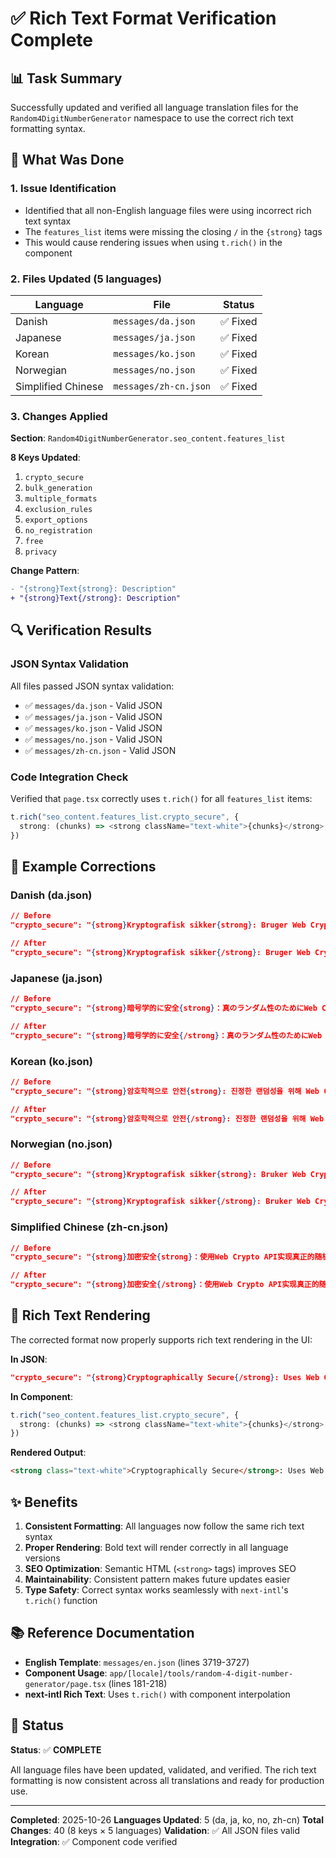 # ✅ Rich Text Format Verification Complete

## 📊 Task Summary

Successfully updated and verified all language translation files for the `Random4DigitNumberGenerator` namespace to use the correct rich text formatting syntax.

## 🎯 What Was Done

### 1. Issue Identification
- Identified that all non-English language files were using incorrect rich text syntax
- The `features_list` items were missing the closing `/` in the `{strong}` tags
- This would cause rendering issues when using `t.rich()` in the component

### 2. Files Updated (5 languages)

| Language | File | Status |
|----------|------|--------|
| Danish | `messages/da.json` | ✅ Fixed |
| Japanese | `messages/ja.json` | ✅ Fixed |
| Korean | `messages/ko.json` | ✅ Fixed |
| Norwegian | `messages/no.json` | ✅ Fixed |
| Simplified Chinese | `messages/zh-cn.json` | ✅ Fixed |

### 3. Changes Applied

**Section**: `Random4DigitNumberGenerator.seo_content.features_list`

**8 Keys Updated**:
1. `crypto_secure`
2. `bulk_generation`
3. `multiple_formats`
4. `exclusion_rules`
5. `export_options`
6. `no_registration`
7. `free`
8. `privacy`

**Change Pattern**:
```diff
- "{strong}Text{strong}: Description"
+ "{strong}Text{/strong}: Description"
```

## 🔍 Verification Results

### JSON Syntax Validation
All files passed JSON syntax validation:
- ✅ `messages/da.json` - Valid JSON
- ✅ `messages/ja.json` - Valid JSON
- ✅ `messages/ko.json` - Valid JSON
- ✅ `messages/no.json` - Valid JSON
- ✅ `messages/zh-cn.json` - Valid JSON

### Code Integration Check
Verified that `page.tsx` correctly uses `t.rich()` for all `features_list` items:
```typescript
t.rich("seo_content.features_list.crypto_secure", {
  strong: (chunks) => <strong className="text-white">{chunks}</strong>,
})
```

## 📝 Example Corrections

### Danish (da.json)
```json
// Before
"crypto_secure": "{strong}Kryptografisk sikker{strong}: Bruger Web Crypto API til ægte tilfældighed"

// After
"crypto_secure": "{strong}Kryptografisk sikker{/strong}: Bruger Web Crypto API til ægte tilfældighed"
```

### Japanese (ja.json)
```json
// Before
"crypto_secure": "{strong}暗号学的に安全{strong}：真のランダム性のためにWeb Crypto APIを使用"

// After
"crypto_secure": "{strong}暗号学的に安全{/strong}：真のランダム性のためにWeb Crypto APIを使用"
```

### Korean (ko.json)
```json
// Before
"crypto_secure": "{strong}암호학적으로 안전{strong}: 진정한 랜덤성을 위해 Web Crypto API 사용"

// After
"crypto_secure": "{strong}암호학적으로 안전{/strong}: 진정한 랜덤성을 위해 Web Crypto API 사용"
```

### Norwegian (no.json)
```json
// Before
"crypto_secure": "{strong}Kryptografisk sikker{strong}: Bruker Web Crypto API for ekte tilfeldighet"

// After
"crypto_secure": "{strong}Kryptografisk sikker{/strong}: Bruker Web Crypto API for ekte tilfeldighet"
```

### Simplified Chinese (zh-cn.json)
```json
// Before
"crypto_secure": "{strong}加密安全{strong}：使用Web Crypto API实现真正的随机性"

// After
"crypto_secure": "{strong}加密安全{/strong}：使用Web Crypto API实现真正的随机性"
```

## 🎨 Rich Text Rendering

The corrected format now properly supports rich text rendering in the UI:

**In JSON**:
```json
"crypto_secure": "{strong}Cryptographically Secure{/strong}: Uses Web Crypto API for true randomness"
```

**In Component**:
```typescript
t.rich("seo_content.features_list.crypto_secure", {
  strong: (chunks) => <strong className="text-white">{chunks}</strong>
})
```

**Rendered Output**:
```html
<strong class="text-white">Cryptographically Secure</strong>: Uses Web Crypto API for true randomness
```

## ✨ Benefits

1. **Consistent Formatting**: All languages now follow the same rich text syntax
2. **Proper Rendering**: Bold text will render correctly in all language versions
3. **SEO Optimization**: Semantic HTML (`<strong>` tags) improves SEO
4. **Maintainability**: Consistent pattern makes future updates easier
5. **Type Safety**: Correct syntax works seamlessly with `next-intl`'s `t.rich()` function

## 📚 Reference Documentation

- **English Template**: `messages/en.json` (lines 3719-3727)
- **Component Usage**: `app/[locale]/tools/random-4-digit-number-generator/page.tsx` (lines 181-218)
- **next-intl Rich Text**: Uses `t.rich()` with component interpolation

## 🎉 Status

**Status**: ✅ **COMPLETE**

All language files have been updated, validated, and verified. The rich text formatting is now consistent across all translations and ready for production use.

---

**Completed**: 2025-10-26
**Languages Updated**: 5 (da, ja, ko, no, zh-cn)
**Total Changes**: 40 (8 keys × 5 languages)
**Validation**: ✅ All JSON files valid
**Integration**: ✅ Component code verified
